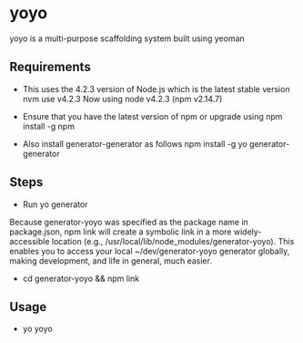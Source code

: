 yoyo
====

yoyo is a multi-purpose scaffolding system built using yeoman

Requirements
------------

- This uses the 4.2.3 version of Node.js which is the latest stable version
nvm use v4.2.3
Now using node v4.2.3 (npm v2.14.7)


- Ensure that you have the latest version of npm or upgrade using
npm install -g npm

- Also install generator-generator as follows
npm install -g yo generator-generator

Steps 
-----

 - Run 
 yo generator

Because generator-yoyo was specified as the package name in package.json, npm link will create a symbolic link in a more widely-accessible location (e.g., /usr/local/lib/node_modules/generator-yoyo). This enables you to access your local ~/dev/generator-yoyo generator globally, making development, and life in general, much easier.

- cd generator-yoyo && npm link




Usage
-------


- yo yoyo
